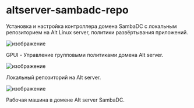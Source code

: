 # altserver-sambadc-repo
Установка и настройка контроллера домена SambaDC с локальным репозиторием на Alt Linux server, политики развёртывания приложений.


![изображение](https://github.com/cloaksocks/altserver-sambadc-repo/assets/157986562/f1ec6004-044f-48be-b1e4-d05043dce4be)

GPUI - Управление групповыми политиками домена Alt server.



![изображение](https://github.com/cloaksocks/altserver-sambadc-repo/assets/157986562/83c33ced-4d39-42fb-ab13-27fea582f1b6)

Локальный репозиторий на Alt server.



![изображение](https://github.com/cloaksocks/altserver-sambadc-repo/assets/157986562/469b981a-f105-4377-b79f-c399dfce312f)

Рабочая машина в домене Alt server SambaDC.
